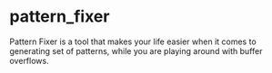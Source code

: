 # pattern_fixer
Pattern Fixer is a tool that makes your life easier when it comes to generating set of patterns, while you are playing around with buffer overflows.
